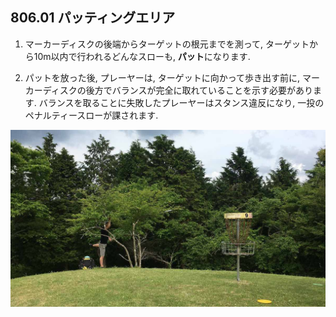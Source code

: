 ## 806.01 パッティングエリア

1. マーカーディスクの後端からターゲットの根元までを測って,
ターゲットから10m以内で行われるどんなスローも,
**パット**になります.

1. パットを放った後,
プレーヤーは,
ターゲットに向かって歩き出す前に,
マーカーディスクの後方でバランスが完全に取れていることを示す必要があります.
バランスを取ることに失敗したプレーヤーはスタンス違反になり,
一投のペナルティースローが課されます.


![富士山こどもの国](assets/img/kodomonokuni.jpg)
